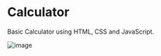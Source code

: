 # Calculator
Basic Calculator using HTML, CSS and JavaScript.

![image](https://user-images.githubusercontent.com/64256552/167281176-d8880b39-d014-498e-a885-f03b810b005b.png)

